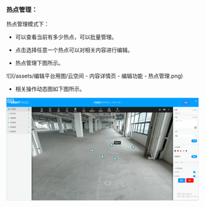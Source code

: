 ### 热点管理：

热点管理模式下：

* 可以查看当前有多少热点，可以批量管理。

* 点击选择任意一个热点可以对相关内容进行编辑。

* 热点管理下图所示。

![](/assets/编辑平台用图/云空间 - 内容详情页 - 编辑功能 - 热点管理.png)

* 相关操作动态图如下图所示。

![](/assets/编辑版GIF图/热点管理.gif)

